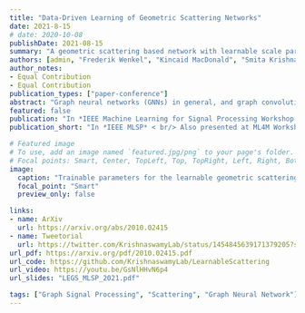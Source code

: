 ```yaml
---
title: "Data-Driven Learning of Geometric Scattering Networks"
date: 2021-8-15
# date: 2020-10-08
publishDate: 2021-08-15
summary: "A geometric scattering based network with learnable scale parameters"
authors: [admin, "Frederik Wenkel", "Kincaid MacDonald", "Smita Krishnaswamy", "Guy Wolf"]
author_notes:
- Equal Contribution
- Equal Contribution
publication_types: ["paper-conference"]
abstract: "Graph neural networks (GNNs) in general, and graph convolutional networks (GCN) in particular, often rely on low-pass graph filters to incorporate geometric information in the form of local smoothness over neighboring nodes. While this approach performs well on a surprising number of standard benchmarks, the efficacy of such models does not translate consistently to more complex domains, such as graph data in the biochemistry domain. We argue that these more complex domains require priors that encourage learning of band-pass and high-pass features rather than oversmoothed signals of standard GCN architectures. Here, we propose an alternative GNN architecture, based on a relaxation of recently proposed geometric scattering transforms, which consists of a cascade of graph wavelet filters. Our learned geometric scattering (LEGS) architecture adaptively tunes these wavelets and their scales to encourage band-pass features to emerge in learned representations. This results in a simplified GNN with significantly fewer learned parameters compared to competing methods. We demonstrate the predictive performance of our method on several biochemistry graph classification benchmarks, as well as the descriptive quality of its learned features in biochemical graph data exploration tasks. Our results show that the proposed LEGS network matches or outperforms popular GNNs, as well as the original geometric scattering construction, while also retaining certain mathematical properties of its handcrafted (nonlearned) design."
featured: false
publication: "In *IEEE Machine Learning for Signal Processing Workshop 2021* < br/> Also presented at ML4M Workshop @ NeurIPS 2020"
publication_short: "In *IEEE MLSP* < br/> Also presented at ML4M Workshop @ NeurIPS 2020"

# Featured image
# To use, add an image named `featured.jpg/png` to your page's folder.
# Focal points: Smart, Center, TopLeft, Top, TopRight, Left, Right, BottomLeft, Bottom, BottomRight.
image:
  caption: "Trainable parameters for the learnable geometric scattering network"
  focal_point: "Smart"
  preview_only: false

links:
- name: ArXiv
  url: https://arxiv.org/abs/2010.02415
- name: Tweetorial
  url: https://twitter.com/KrishnaswamyLab/status/1454845639171379205?s=20&t=sxgkKOqRneKIf3AmEpJJBA
url_pdf: https://arxiv.org/pdf/2010.02415.pdf
url_code: https://github.com/KrishnaswamyLab/LearnableScattering
url_video: https://youtu.be/GsNlHHvN6p4
url_slides: "LEGS_MLSP_2021.pdf"

tags: ["Graph Signal Processing", "Scattering", "Graph Neural Network"]
---
```


